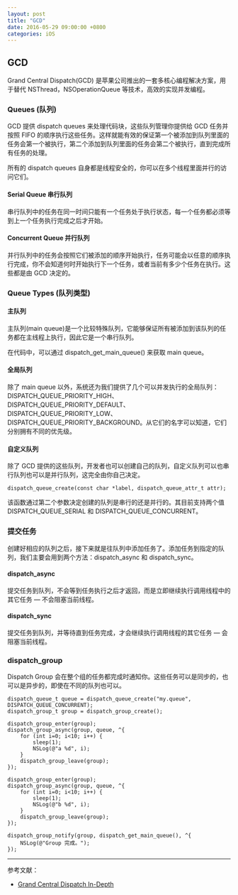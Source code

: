 ```yaml
---
layout: post
title: "GCD"
date: 2016-05-29 09:00:00 +0800
categories: iOS
---
```

## GCD
Grand Central Dispatch(GCD) 是苹果公司推出的一套多核心编程解决方案，用于替代 NSThread，NSOperationQueue 等技术，高效的实现并发编程。

### Queues (队列)
GCD 提供 dispatch queues 来处理代码块，这些队列管理你提供给 GCD 任务并按照 FIFO 的顺序执行这些任务。这样就能有效的保证第一个被添加到队列里面的任务会第一个被执行，第二个添加到队列里面的任务会第二个被执行，直到完成所有任务的处理。

所有的 dispatch queues 自身都是线程安全的，你可以在多个线程里面并行的访问它们。

#### Serial Queue 串行队列
串行队列中的任务在同一时间只能有一个任务处于执行状态，每一个任务都必须等到上一个任务执行完成之后才开始。

#### Concurrent Queue 并行队列
并行队列中的任务会按照它们被添加的顺序开始执行，任务可能会以任意的顺序执行完成，你不会知道何时开始执行下一个任务，或者当前有多少个任务在执行。这些都是由 GCD 决定的。

### Queue Types (队列类型)

#### 主队列
主队列(main queue)是一个比较特殊队列，它能够保证所有被添加到该队列的任务都在主线程上执行，因此它是一个串行队列。

在代码中，可以通过  dispatch\_get\_main\_queue() 来获取 main queue。

#### 全局队列
除了 main queue 以外，系统还为我们提供了几个可以并发执行的全局队列：DISPATCH\_QUEUE\_PRIORITY\_HIGH、DISPATCH\_QUEUE\_PRIORITY\_DEFAULT、DISPATCH\_QUEUE\_PRIORITY\_LOW、DISPATCH\_QUEUE\_PRIORITY\_BACKGROUND。从它们的名字可以知道，它们分别拥有不同的优先级。

#### 自定义队列
除了 GCD 提供的这些队列，开发者也可以创建自己的队列，自定义队列可以也串行队列也可以是并行队列，这完全由你自己决定。

```
dispatch_queue_create(const char *label, dispatch_queue_attr_t attr);
```
该函数通过第二个参数决定创建的队列是串行的还是并行的。其目前支持两个值  DISPATCH\_QUEUE\_SERIAL 和 DISPATCH\_QUEUE\_CONCURRENT。

### 提交任务
创建好相应的队列之后，接下来就是往队列中添加任务了。添加任务到指定的队列，我们主要会用到两个方法：dispatch\_async 和 dispatch\_sync。

#### dispatch_async
提交任务到队列，不会等到任务执行之后才返回，而是立即继续执行调用线程中的其它任务 — 不会阻塞当前线程。

#### dispatch_sync
提交任务到队列，并等待直到任务完成，才会继续执行调用线程的其它任务 — 会阻塞当前线程。

### dispatch_group
Dispatch Group 会在整个组的任务都完成时通知你。这些任务可以是同步的，也可以是异步的，即使在不同的队列也可以。

```
dispatch_queue_t queue = dispatch_queue_create("my.queue", DISPATCH_QUEUE_CONCURRENT);
dispatch_group_t group = dispatch_group_create();

dispatch_group_enter(group);    
dispatch_group_async(group, queue, ^{
    for (int i=0; i<10; i++) {
        sleep(1);
        NSLog(@"a %d", i);
    }
    dispatch_group_leave(group);
});
    
dispatch_group_enter(group);
dispatch_group_async(group, queue, ^{
    for (int i=0; i<10; i++) {
        sleep(1);
        NSLog(@"b %d", i);
    }
    dispatch_group_leave(group);
});
    
dispatch_group_notify(group, dispatch_get_main_queue(), ^{
    NSLog(@"Group 完成。");
});
```

---
参考文献：

* [Grand Central Dispatch In-Depth](https://www.raywenderlich.com/60749/grand-central-dispatch-in-depth-part-1)